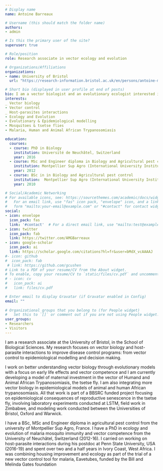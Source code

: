 ```yaml
---
# Display name
name: Antoine Barreaux

# Username (this should match the folder name)
authors:
- admin

# Is this the primary user of the site?
superuser: true

# Role/position
role: Research associate in vector ecology and evolution

# Organizations/Affiliations
organizations:
- name: University of Bristol
  url: "https://research-information.bristol.ac.uk/en/persons/antoine-m-g-barreaux(cc59626c-1654-4921-9056-ed69a8c1fd84).html"

# Short bio (displayed in user profile at end of posts)
bio: I am a vector biologist and an evolutionary ecologist interested in host parasites interactions, vector control and carry over effects with a focus on Malaria and Human and Animal African Trypanosomiasis.
interests:
_ Vector biology
- Vector control
_ Host-parasites interactions
- Ecology and Evolution
- Evolutionary & Epidemiological modelling
- Mosquitoes & tsetse flies
- Malaria, Human and Animal African Trypanosomiasis

education:
  courses:
  - course: PhD in Biology
    institution: Université de Neuchâtel, Switzerland
    year: 2016
  - course: MSc and Engineer diploma in Biology and Agricultural pest control
    institution: Montpellier Sup Agro (International University Institute of Advanced Agricultural Science, biotechnologies, and Management), France
    year: 2012
  - course: BSc in in Biology and Agricultural pest control
    institution:  Montpellier Sup Agro (International University Institute of Advanced Agricultural Science, biotechnologies, and Management), France
    year: 2010

# Social/Academic Networking
# For available icons, see: https://sourcethemes.com/academic/docs/widgets/#icons
#   For an email link, use "fas" icon pack, "envelope" icon, and a link in the
#   form "mailto:your-email@example.com" or "#contact" for contact widget.
social:
- icon: envelope
  icon_pack: fas
  link: '#contact'  # For a direct email link, use "mailto:test@example.org".
- icon: twitter
  icon_pack: fab
  link: https://twitter.com/AMGBarreaux
- icon: google-scholar
  icon_pack: ai
  link: https://scholar.google.com/citations?hl=fr&user=bMdX_vcAAAAJ
#- icon: github
#  icon_pack: fab
 # link: https://github.com/gcushen
# Link to a PDF of your resume/CV from the About widget.
# To enable, copy your resume/CV to `static/files/cv.pdf` and uncomment the lines below.  
# - icon: cv
#   icon_pack: ai
#   link: files/cv.pdf

# Enter email to display Gravatar (if Gravatar enabled in Config)
email: ""
  
# Organizational groups that you belong to (for People widget)
#   Set this to `[]` or comment out if you are not using People widget.  
user_groups:
- Researchers
- Visitors
---
```

I am a research associate at the University of Bristol, in the School of Biological Sciences. My research focuses on vector biology and host-parasite interactions to improve disease control programs: from vector control to epidemiological modelling and decision making. 

I work on better understanding vector biology through evolutionary models with a focus on early life effects and vector competence and I am currently developing a model of maternal investment in the vector of Humand and Animal African Trypanosomiasis, the tsetse fly. I am also integrating more vector biology in epidemiological models of animal and human African trypanosomiasis. All that work is part of a BBSRC funded project focusing on epidemiological consequences of reproductive senescence in the tsetse fly, involving laboratory experiments conducted at LSTM, field work in Zimbabwe, and modeling work conducted between the Universities of Bristol, Oxford and Warwick.

I have a BSc, MSc and Engineer diploma in agricultural pest control from the university of Montpellier Sup Agro, France. I have a PhD in ecology and evolution of malaria mosquito immunity and vector competence from the University of Neuchâtel, Switzerland (2012-16). I carried on working on host-parasite interactions during his postdoc at Penn State University, USA (2016-19) and spent over two and a half years in Ivory Coast, West Africa. I was combining housing improvement and ecology as part of the trial of a new vector control tool for malaria, Eavetubes, funded by the Bill and Melinda Gates foundation

